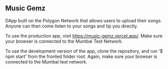 ## Music Gemz

DApp built on the Polygon Network that allows users to upload their songs. Anyone can then come listen to your songs and tip you directly.

To use the production app, visit https://music-gemz.vercel.app/. Make sure your browser is connected to the Mumbai Test Network.

To use the development version of the app, clone the repository, and run '$ npm start' from the fronted folder root. Again, make sure your browser is connected to the Mumbai test network.
